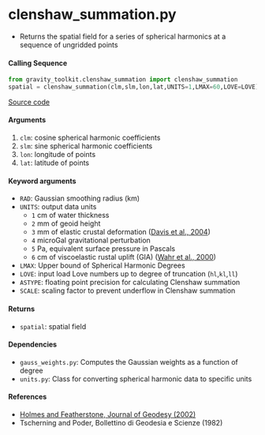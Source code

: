 clenshaw_summation.py
=====================

- Returns the spatial field for a series of spherical harmonics at a sequence of ungridded points

#### Calling Sequence
```python
from gravity_toolkit.clenshaw_summation import clenshaw_summation
spatial = clenshaw_summation(clm,slm,lon,lat,UNITS=1,LMAX=60,LOVE=LOVE)
```
[Source code](https://github.com/tsutterley/read-GRACE-harmonics/blob/main/gravity_toolkit/clenshaw_summation.py)

#### Arguments
1. `clm`: cosine spherical harmonic coefficients
2. `slm`: sine spherical harmonic coefficients
3. `lon`: longitude of points
4. `lat`: latitude of points

#### Keyword arguments
- `RAD`: Gaussian smoothing radius (km)
- `UNITS`: output data units
   * `1` cm of water thickness
   * `2` mm of geoid height
   * `3` mm of elastic crustal deformation ([Davis et al., 2004](https://doi.org/10.1029/2004GL021435))
   * `4` microGal gravitational perturbation
   * `5` Pa, equivalent surface pressure in Pascals
   * `6` cm of viscoelastic rustal uplift (GIA) ([Wahr et al., 2000](https://doi.org/10.1029/2000JB900113))
- `LMAX`: Upper bound of Spherical Harmonic Degrees
- `LOVE`: input load Love numbers up to degree of truncation (`hl`,`kl`,`ll`)
- `ASTYPE`: floating point precision for calculating Clenshaw summation
- `SCALE`: scaling factor to prevent underflow in Clenshaw summation

#### Returns
- `spatial`: spatial field

#### Dependencies
- `gauss_weights.py`: Computes the Gaussian weights as a function of degree
- `units.py`: Class for converting spherical harmonic data to specific units

#### References
- [Holmes and Featherstone, Journal of Geodesy (2002)](https://doi.org/10.1007/s00190-002-0216-2)
- Tscherning and Poder, Bollettino di Geodesia e Scienze (1982)
